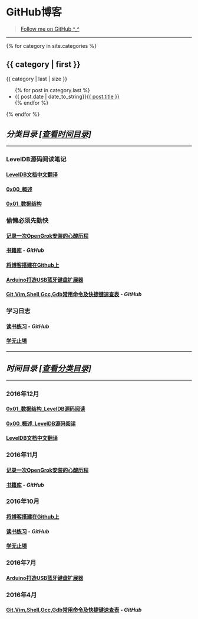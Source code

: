 # GitHub博客

> [Follow me on GitHub ^\_^](http://github.com/KevinsBobo/)

<span id="分类目录-查看时间目录"></span>

---
{% for category in site.categories %}
<h2>{{ category | first }}</h2>
</span>{{ category | last | size }}</span>
<ul class="arc-list">
{% for post in category.last %} 
<li>{{ post.date | date_to_string}}<a href="{{ post.url }}">{{ post.title }}</a></li>
{% endfor %}
</ul> 
{% endfor %}

## *分类目录* [*\[查看时间目录\]*](#时间目录-查看分类目录)

---

### LevelDB源码阅读笔记

#### [LevelDB文档中文翻译](http://kevins.pro/blog/leveldb_chinese_doc/)

#### [0x00\_概述](http://kevins.pro/blog/leveldb_source_00_overview/)

#### [0x01\_数据结构](http://kevins.pro/blog/leveldb_source_01_data_structure/)

### 偷懒必须先勤快

#### [记录一次OpenGrok安装的心酸历程](http://kevins.pro/blog/recording_opengrok_install/)

#### [书籍库](http://github.com/KevinsBobo/books/) - *GitHub*

#### [将博客搭建在Github上](http://kevins.pro/blog/my_blog_come_to_github/)

#### [Arduino打造USB蓝牙键盘扩展器](https://github.com/KevinsBobo/arduino_keyboard)

#### [Git,Vim,Shell,Gcc,Gdb常用命令及快捷键速查表](http://github.com/KevinsBobo/cheat-sheet/) - *GitHub*

### 学习日志

#### [读书练习](http://github.com/KevinsBobo/book_code/) - *GitHub*

#### [学无止境](http://kevins.pro/blog/learning_log/)

---

<span id="时间目录-查看分类目录"></span>

## *时间目录* [*\[查看分类目录\]*](#分类目录-查看时间目录)

---

### 2016年12月

#### [0x01\_数据结构\_LevelDB源码阅读](http://keins.pro/blog/leveldb_source_01_data_structure/)

#### [0x00\_概述\_LevelDB源码阅读](http://keins.pro/blog/leveldb_source_00_overview/)

#### [LevelDB文档中文翻译](http://kevins.pro/blog/leveldb_chinese_doc/)

### 2016年11月

#### [记录一次OpenGrok安装的心酸历程](http://kevins.pro/blog/recording_opengrok_install/)

#### [书籍库](http://github.com/KevinsBobo/books/) - *GitHub*

### 2016年10月

#### [将博客搭建在Github上](http://kevins.pro/blog/my_blog_come_to_github/)

#### [读书练习](http://github.com/KevinsBobo/book_code/) - *GitHub*

#### [学无止境](http://kevins.pro/blog/learning_log/)

### 2016年7月

#### [Arduino打造USB蓝牙键盘扩展器](https://github.com/KevinsBobo/arduino_keyboard)

### 2016年4月

#### [Git,Vim,Shell,Gcc,Gdb常用命令及快捷键速查表](http://github.com/KevinsBobo/cheat-sheet/) - *GitHub*
